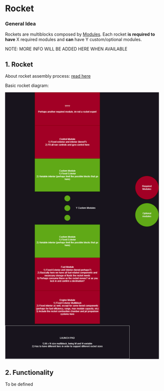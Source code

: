 # Rocket

### General Idea

Rockets are multiblocks composed by [Modules](Module.md). Each rocket **is required to have** X required modules and **can** have Y custom/optional modules.

NOTE: MORE INFO WILL BE ADDED HERE WHEN AVAILABLE

## 1. Rocket 

About rocket assembly process: [read here](Launchpad.md)

Basic rocket diagram:

![Rocket Diagram](assets/rocket_diagram.png)

## 2. Functionality

To be defined